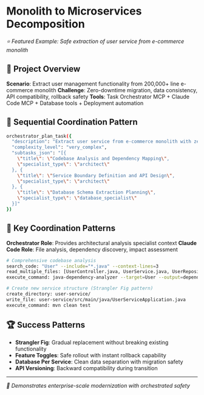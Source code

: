 # Monolith to Microservices Decomposition
*⭐ Featured Example: Safe extraction of user service from e-commerce monolith*

## 🎯 Project Overview
**Scenario**: Extract user management functionality from 200,000+ line e-commerce monolith
**Challenge**: Zero-downtime migration, data consistency, API compatibility, rollback safety
**Tools**: Task Orchestrator MCP + Claude Code MCP + Database tools + Deployment automation

## 🔄 Sequential Coordination Pattern
```bash
orchestrator_plan_task({
  "description": "Extract user service from e-commerce monolith with zero downtime",
  "complexity_level": "very_complex",
  "subtasks_json": "[{
    \"title\": \"Codebase Analysis and Dependency Mapping\",
    \"specialist_type\": \"architect\"
  }, {
    \"title\": \"Service Boundary Definition and API Design\",
    \"specialist_type\": \"architect\"
  }, {
    \"title\": \"Database Schema Extraction Planning\",
    \"specialist_type\": \"database_specialist\"
  }]"
})
```

## 🔄 Key Coordination Patterns
**Orchestrator Role**: Provides architectural analysis specialist context
**Claude Code Role**: File analysis, dependency discovery, impact assessment
```bash
# Comprehensive codebase analysis
search_code: "User" --include="*.java" --context-lines=3
read_multiple_files: [UserController.java, UserService.java, UserRepository.java]
execute_command: java-dependency-analyzer --target=User --output=dependencies.json

# Create new service structure (Strangler Fig pattern)
create_directory: user-service/
write_file: user-service/src/main/java/UserServiceApplication.java
execute_command: mvn clean test
```

## 🏆 Success Patterns
- **Strangler Fig**: Gradual replacement without breaking existing functionality
- **Feature Toggles**: Safe rollout with instant rollback capability
- **Database Per Service**: Clean data separation with migration safety
- **API Versioning**: Backward compatibility during transition

---
*🔧 Demonstrates enterprise-scale modernization with orchestrated safety*